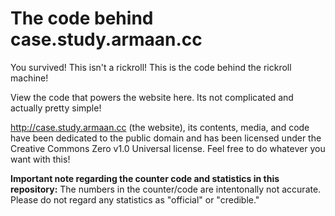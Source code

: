 # The code behind case.study.armaan.cc
You survived! This isn't a rickroll! This is the code behind the rickroll machine!

View the code that powers the website here. Its not complicated and actually pretty simple!

http://case.study.armaan.cc (the website), its contents, media, and code have been dedicated to the public domain and has been licensed under the Creative Commons Zero v1.0 Universal license. Feel free to do whatever you want with this!

**Important note regarding the counter code and statistics in this repository:** The numbers in the counter/code are intentonally not accurate. Please do not regard any statistics as "official" or "credible." 
